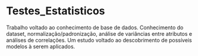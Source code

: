 # Testes_Estatisticos
Trabalho voltado ao conhecimento de base de dados. Conhecimento do dataset, normalização/padronização, análise de variâncias entre atributos e análises de correlações.  Um estudo voltado ao descobrimento de possíveis modelos à serem aplicados.
